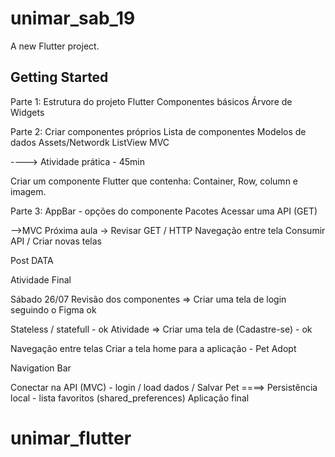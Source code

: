 # unimar_sab_19

A new Flutter project.

## Getting Started

Parte 1:
Estrutura do projeto Flutter
Componentes básicos
Árvore de Widgets

Parte 2:
Criar componentes próprios
Lista de componentes
Modelos de dados
Assets/Networdk
ListView
MVC

---->
Atividade prática - 45min

Criar um componente Flutter que contenha:
Container, Row, column e imagem.

Parte 3:
AppBar - opções do componente
Pacotes
Acessar uma API (GET)

-->MVC
Próxima aula ->
Revisar GET / HTTP
Navegação entre tela
Consumir API / Criar novas telas

Post DATA

Atividade Final

Sábado 26/07
Revisão dos componentes => Criar uma tela de login seguindo o Figma ok

Stateless / statefull - ok
Atividade => Criar uma tela de (Cadastre-se) - ok

Navegação entre telas
Criar a tela home para a aplicação - Pet Adopt

Navigation Bar

Conectar na API (MVC) - login / load dados / Salvar Pet
====>
Persistência local - lista favoritos (shared_preferences)
Aplicação final





# unimar_flutter
